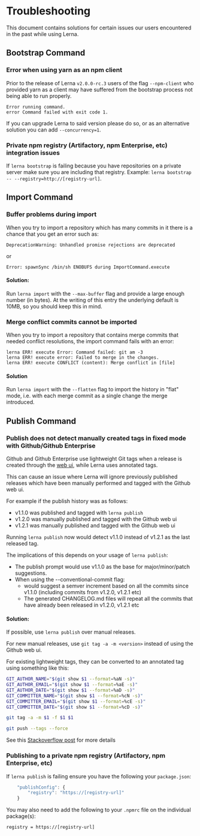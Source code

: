 # Troubleshooting

This document contains solutions for certain issues our users encountered 
in the past while using Lerna.

## Bootstrap Command

### Error when using yarn as an npm client

Prior to the release of Lerna `v2.0.0-rc.3` users of the flag `--npm-client` 
who provided yarn as a client may have suffered from the bootstrap process 
not being able to run properly.

```
Error running command.
error Command failed with exit code 1.
```

If you can upgrade Lerna to said version please do so, or as an alternative 
solution you can add `--concurrency=1`.

### Private npm registry (Artifactory, npm Enterprise, etc) integration issues

If `lerna bootstrap` is failing because you have repositories on a private server make sure you are including that registry. Example: `lerna bootstrap -- --registry=http://[registry-url]`.

## Import Command

### Buffer problems during import

When you try to import a repository which has many commits in it there is a 
chance that you get an error such as:

```
DeprecationWarning: Unhandled promise rejections are deprecated
```

or 

```
Error: spawnSync /bin/sh ENOBUFS during ImportCommand.execute
```

#### Solution:

Run `lerna import` with the `--max-buffer` flag and provide a large enough 
number (in bytes). At the writing of this entry the underlying default is 
10MB, so you should keep this in mind. 

### Merge conflict commits cannot be imported

When you try to import a repository that contains merge commits that needed
conflict resolutions, the import command fails with an error:

```
lerna ERR! execute Error: Command failed: git am -3
lerna ERR! execute error: Failed to merge in the changes.
lerna ERR! execute CONFLICT (content): Merge conflict in [file]
```

#### Solution

Run `lerna import` with the `--flatten` flag to import the history in "flat"
mode, i.e. with each merge commit as a single change the merge introduced.

## Publish Command

### Publish does not detect manually created tags in fixed mode with Github/Github Enterprise

Github and Github Enterprise use lightweight Git tags when a release is created through the [web ui](https://help.github.com/articles/working-with-tags),
while Lerna uses annotated tags.

This can cause an issue where Lerna will ignore previously published releases which have been manually performed and 
tagged with the Github web ui. 

For example if the publish history was as follows: 

- v1.1.0 was published and tagged with `lerna publish`
- v1.2.0 was manually published and tagged with the Github web ui
- v1.2.1 was manually published and tagged with the Github web ui

Running `lerna publish` now would detect v1.1.0 instead of v1.2.1 as the last released tag. 

The implications of this depends on your usage of `lerna publish`:
 
- The publish prompt would use v1.1.0 as the base for major/minor/patch suggestions. 
- When using the --conventional-commit flag: 
  - would suggest a semver increment based on all the commits since v1.1.0 (including commits from v1.2.0, v1.2.1 etc)
  - The generated CHANGELOG.md files will repeat all the commits that have already been released in v1.2.0, v1.2.1 etc
  

#### Solution:

If possible, use `lerna publish` over manual releases. 

For new manual releases, use `git tag -a -m <version>` instead of using the Github web ui. 

For existing lightweight tags, they can be converted to an annotated tag using something like this: 

```sh
GIT_AUTHOR_NAME="$(git show $1 --format=%aN -s)"
GIT_AUTHOR_EMAIL="$(git show $1 --format=%aE -s)"
GIT_AUTHOR_DATE="$(git show $1 --format=%aD -s)"
GIT_COMMITTER_NAME="$(git show $1 --format=%cN -s)"
GIT_COMMITTER_EMAIL="$(git show $1 --format=%cE -s)"
GIT_COMMITTER_DATE="$(git show $1 --format=%cD -s)"

git tag -a -m $1 -f $1 $1

git push --tags --force
```

See this [Stackoverflow post](https://stackoverflow.com/questions/5002555/can-a-lightweight-tag-be-converted-to-an-annotated-tag) for more details

### Publishing to a private npm registry (Artifactory, npm Enterprise, etc)

If `lerna publish` is failing ensure you have the following your `package.json`:

```javascript
	"publishConfig": {
		"registry": "https://[registry-url]"
	}
```

You may also need to add the following to your `.npmrc` file on the individual package(s):

```
registry = https://[registry-url]
```
